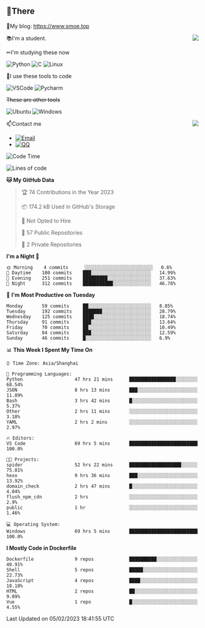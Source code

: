 
## 👏There

📰My blog: https://www.smoe.top

<img align="right" src="https://github-readme-stats.vercel.app/api/top-langs/?username=AkashiCoin"/>


📚I'm a student.

✏I'm studying these now

![Python](https://img.shields.io/badge/-Python-blue?style=flat-square&logo=Python&logoColor=fff)
![C](https://img.shields.io/badge/-C-585858?style=flat-square&logo=C&logoColor=fff)
![Linux](https://img.shields.io/badge/-Linux-black?style=flat-square&logo=Linux&logoColor=fff)

🔨I use these tools to code

![VSCode](https://img.shields.io/badge/-VSCode-blue?style=flat-square&logo=visualstudiocode&logoColor=fff)
![Pycharm](https://img.shields.io/badge/-Pycharm-green?style=flat-square&logo=pycharm&logoColor=fff)

 ~~These are other tools~~

![Ubuntu](https://img.shields.io/badge/-Ubuntu-orange?style=flat-square&logo=Ubuntu&logoColor=fff)
![Windows](https://img.shields.io/badge/-Windows-blue?style=flat-square&logo=Windows&logoColor=fff)

<img align="right" src="https://github-readme-stats.vercel.app/api?username=AkashiCoin" />


📫Contact me

* [![Email](https://img.shields.io/badge/Email-l1040186796@gmail.com-1?style=social&logoColor=fff)](mailto:l1040186796@gmail.com)
* [![QQ](https://img.shields.io/badge/QQ-1040186796-1?style=social&logoColor=fff)](tencent://AddContact/?fromId=45&fromSubId=1&subcmd=all&uin=1040186796&website=www.oicqzone.com)

<!--START_SECTION:waka-->
![Code Time](http://img.shields.io/badge/Code%20Time-557%20hrs%2022%20mins-blue)

![Lines of code](https://img.shields.io/badge/From%20Hello%20World%20I%27ve%20Written-105%20Thousand%20lines%20of%20code-blue)

**🐱 My GitHub Data** 

> 🏆 74 Contributions in the Year 2023
 > 
> 📦 174.2 kB Used in GitHub's Storage 
 > 
> 🚫 Not Opted to Hire
 > 
> 📜 57 Public Repositories 
 > 
> 🔑 2 Private Repositories  
 > 
**I'm a Night 🦉** 

```text
🌞 Morning    4 commits      ░░░░░░░░░░░░░░░░░░░░░░░░░   0.6% 
🌆 Daytime    100 commits    ███░░░░░░░░░░░░░░░░░░░░░░   14.99% 
🌃 Evening    251 commits    █████████░░░░░░░░░░░░░░░░   37.63% 
🌙 Night      312 commits    ███████████░░░░░░░░░░░░░░   46.78%

```
📅 **I'm Most Productive on Tuesday** 

```text
Monday       59 commits     ██░░░░░░░░░░░░░░░░░░░░░░░   8.85% 
Tuesday      192 commits    ███████░░░░░░░░░░░░░░░░░░   28.79% 
Wednesday    125 commits    ████░░░░░░░░░░░░░░░░░░░░░   18.74% 
Thursday     91 commits     ███░░░░░░░░░░░░░░░░░░░░░░   13.64% 
Friday       70 commits     ██░░░░░░░░░░░░░░░░░░░░░░░   10.49% 
Saturday     84 commits     ███░░░░░░░░░░░░░░░░░░░░░░   12.59% 
Sunday       46 commits     █░░░░░░░░░░░░░░░░░░░░░░░░   6.9%

```


📊 **This Week I Spent My Time On** 

```text
⌚︎ Time Zone: Asia/Shanghai

💬 Programming Languages: 
Python                   47 hrs 21 mins      █████████████████░░░░░░░░   68.54% 
JSON                     8 hrs 13 mins       ███░░░░░░░░░░░░░░░░░░░░░░   11.89% 
Bash                     3 hrs 42 mins       █░░░░░░░░░░░░░░░░░░░░░░░░   5.37% 
Other                    2 hrs 11 mins       ░░░░░░░░░░░░░░░░░░░░░░░░░   3.18% 
YAML                     2 hrs 2 mins        ░░░░░░░░░░░░░░░░░░░░░░░░░   2.97%

🔥 Editors: 
VS Code                  69 hrs 5 mins       █████████████████████████   100.0%

🐱‍💻 Projects: 
spider                   52 hrs 22 mins      ███████████████████░░░░░░   75.81% 
hexo                     9 hrs 36 mins       ███░░░░░░░░░░░░░░░░░░░░░░   13.92% 
domain_check             2 hrs 47 mins       █░░░░░░░░░░░░░░░░░░░░░░░░   4.04% 
flush_npm_cdn            2 hrs               ░░░░░░░░░░░░░░░░░░░░░░░░░   2.9% 
public                   1 hr                ░░░░░░░░░░░░░░░░░░░░░░░░░   1.46%

💻 Operating System: 
Windows                  69 hrs 5 mins       █████████████████████████   100.0%

```

**I Mostly Code in Dockerfile** 

```text
Dockerfile               9 repos             ██████████░░░░░░░░░░░░░░░   40.91% 
Shell                    5 repos             █████░░░░░░░░░░░░░░░░░░░░   22.73% 
JavaScript               4 repos             ████░░░░░░░░░░░░░░░░░░░░░   18.18% 
HTML                     2 repos             ██░░░░░░░░░░░░░░░░░░░░░░░   9.09% 
Vue                      1 repo              █░░░░░░░░░░░░░░░░░░░░░░░░   4.55%

```



 Last Updated on 05/02/2023 18:41:55 UTC
<!--END_SECTION:waka-->
